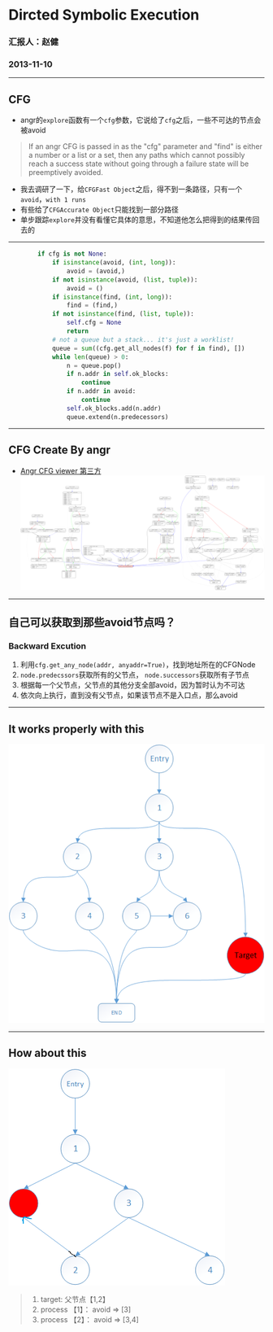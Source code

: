 # Dircted Symbolic Execution 

### 汇报人：赵健
### 2013-11-10
---

## CFG
- angr的`explore`函数有一个`cfg`参数，它说给了`cfg`之后，一些不可达的节点会被avoid
> If an angr CFG is passed in as the "cfg" parameter and "find" is either a number or a list or a set, then any paths which cannot possibly reach a success state without going through a failure state will be preemptively avoided.

- 我去调研了一下，给`CFGFast Object`之后，得不到一条路径，只有一个`avoid`，`with 1 runs`
- 有些给了`CFGAccurate Object`只能找到一部分路径
- 单步跟踪`explore`并没有看懂它具体的意思，不知道他怎么把得到的结果传回去的

---

```python
		if cfg is not None:
            if isinstance(avoid, (int, long)):
                avoid = (avoid,)
            if not isinstance(avoid, (list, tuple)):
                avoid = ()
            if isinstance(find, (int, long)):
                find = (find,)
            if not isinstance(find, (list, tuple)):
                self.cfg = None
                return
            # not a queue but a stack... it's just a worklist!
            queue = sum((cfg.get_all_nodes(f) for f in find), [])
            while len(queue) > 0:
                n = queue.pop()
                if n.addr in self.ok_blocks:
                    continue
                if n.addr in avoid:
                    continue
                self.ok_blocks.add(n.addr)
                queue.extend(n.predecessors)
```

---

## CFG Create By angr
- [Angr CFG viewer 第三方](https://github.com/axt/angr-utils)
![](imgs/path_cfg.png)

---

## 自己可以获取到那些avoid节点吗？
### Backward Excution
1. 利用`cfg.get_any_node(addr, anyaddr=True)`，找到地址所在的CFGNode
2. `node.predecssors`获取所有的父节点， `node.successors`获取所有子节点
3. 根据每一个父节点，父节点的其他分支全部avoid，因为暂时认为不可达
4. 依次向上执行，直到没有父节点，如果该节点不是入口点，那么avoid

---

## It works properly with this

![](imgs/pic1.png )

---

## How about this
![](imgs/pic2.png)

> 1. target: 父节点【1,2】
> 2. process 【1】： avoid => [3]
> 3. process 【2】： avoid => [3,4]

